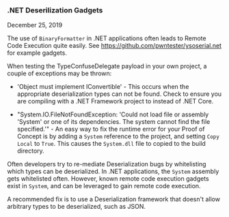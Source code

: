 ### .NET Deserilization Gadgets

December 25, 2019

The use of `BinaryFormatter` in .NET applications often leads to Remote Code Execution quite easily. See https://github.com/pwntester/ysoserial.net for example gadgets.

When testing the TypeConfuseDelegate payload in your own project, a couple of exceptions may be thrown:

* 'Object must implement IConvertible' - This occurs when the appropriate deserialization types can not be found. Check to ensure you are compiling with a .NET Framework project to instead of .NET Core.

* "System.IO.FileNotFoundException: 'Could not load file or assembly 'System' or one of its dependencies. The system cannot find the file specified.'" - An easy way to fix the runtime error for your Proof of Concept is by adding a `System` reference to the project, and setting `Copy Local` to `True`. This causes the `System.dll` file to copied to the build directory.

Often developers try to re-mediate Deserialization bugs by whitelisting which types can be deserialized. In .NET applications, the `System` assembly gets whitelisted often. However, known remote code execution gadgets exist in `System`, and can be leveraged to gain remote code execution. 

A recommended fix is to use a Deserialization framework that doesn't allow arbitrary types to be deserialized, such as JSON. 
